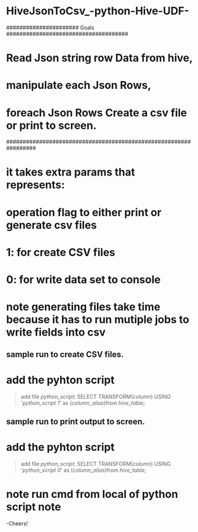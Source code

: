 # HiveJsonToCsv_-python-Hive-UDF-

###################### Goals #####################################
# Read Json string row Data from hive,                            #
# manipulate each Json Rows,                                      #
# foreach Json Rows Create a csv file or print to screen.         #
#################################################################

# it takes extra params that represents:
# operation flag to either print or generate csv files 
# 1: for create CSV files
# 0: for write data set to console
# **note** generating files take time because it has to run mutiple jobs to write fields into csv 
##  sample run to create CSV files.
# add the pyhton script
> add file *python_script*;
> SELECT TRANSFORM(*column*) USING '*python_script 1*' as (*column_alias*)from *hive_table*;

##  sample run to print output to screen.
# add the pyhton script
> add file *python_script*;
> SELECT TRANSFORM(*column*) USING '*python_script 0*' as (*column_alias*)from *hive_table*;

# **note** run cmd from local of python script **note**

-Cheers!
